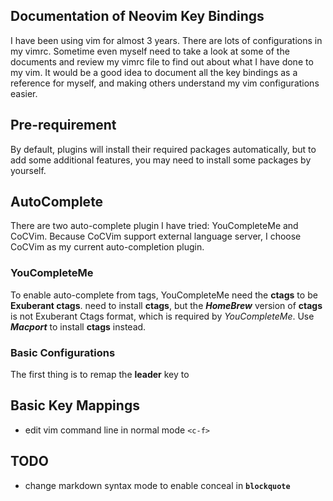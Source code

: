 ## Documentation of Neovim Key Bindings
I have been using vim for almost 3 years. There are lots of configurations in my vimrc. Sometime even myself need to
take a look at some of the documents and review my vimrc file to find out about what I have done to my vim. It would be
a good idea to document all the key bindings as a reference for myself, and making others understand my vim
configurations easier.

## Pre-requirement
By default, plugins will install their required packages automatically, but to add some additional features, you may need to install some packages by yourself.

## AutoComplete
There are two auto-complete plugin I have tried: YouCompleteMe and CoCVim. Because CoCVim support external language
server, I choose CoCVim as my current auto-completion plugin.

### YouCompleteMe
To enable auto-complete from tags, YouCompleteMe need the **ctags** to be **Exuberant ctags**. need to install **ctags**, but the ***HomeBrew*** version of **ctags** is not Exuberant Ctags format, which is required by *YouCompleteMe*. Use ***Macport*** to install **ctags** instead.
### Basic Configurations
The first thing is to remap the **leader** key to

## Basic Key Mappings
* edit vim command line in normal mode `<c-f>`


## TODO
* change markdown syntax mode to enable conceal in **`blockquote`**
